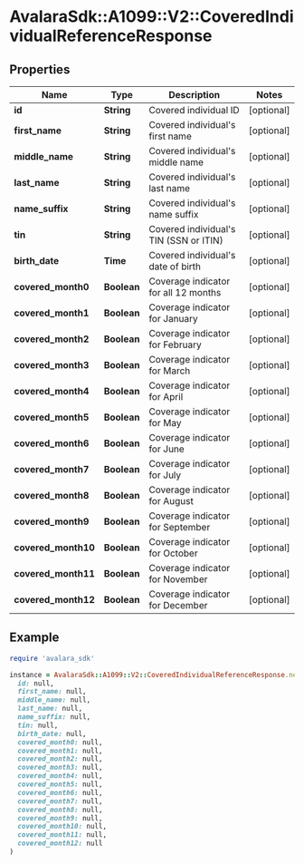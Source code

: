 # AvalaraSdk::A1099::V2::CoveredIndividualReferenceResponse

## Properties

| Name | Type | Description | Notes |
| ---- | ---- | ----------- | ----- |
| **id** | **String** | Covered individual ID | [optional] |
| **first_name** | **String** | Covered individual&#39;s first name | [optional] |
| **middle_name** | **String** | Covered individual&#39;s middle name | [optional] |
| **last_name** | **String** | Covered individual&#39;s last name | [optional] |
| **name_suffix** | **String** | Covered individual&#39;s name suffix | [optional] |
| **tin** | **String** | Covered individual&#39;s TIN (SSN or ITIN) | [optional] |
| **birth_date** | **Time** | Covered individual&#39;s date of birth | [optional] |
| **covered_month0** | **Boolean** | Coverage indicator for all 12 months | [optional] |
| **covered_month1** | **Boolean** | Coverage indicator for January | [optional] |
| **covered_month2** | **Boolean** | Coverage indicator for February | [optional] |
| **covered_month3** | **Boolean** | Coverage indicator for March | [optional] |
| **covered_month4** | **Boolean** | Coverage indicator for April | [optional] |
| **covered_month5** | **Boolean** | Coverage indicator for May | [optional] |
| **covered_month6** | **Boolean** | Coverage indicator for June | [optional] |
| **covered_month7** | **Boolean** | Coverage indicator for July | [optional] |
| **covered_month8** | **Boolean** | Coverage indicator for August | [optional] |
| **covered_month9** | **Boolean** | Coverage indicator for September | [optional] |
| **covered_month10** | **Boolean** | Coverage indicator for October | [optional] |
| **covered_month11** | **Boolean** | Coverage indicator for November | [optional] |
| **covered_month12** | **Boolean** | Coverage indicator for December | [optional] |

## Example

```ruby
require 'avalara_sdk'

instance = AvalaraSdk::A1099::V2::CoveredIndividualReferenceResponse.new(
  id: null,
  first_name: null,
  middle_name: null,
  last_name: null,
  name_suffix: null,
  tin: null,
  birth_date: null,
  covered_month0: null,
  covered_month1: null,
  covered_month2: null,
  covered_month3: null,
  covered_month4: null,
  covered_month5: null,
  covered_month6: null,
  covered_month7: null,
  covered_month8: null,
  covered_month9: null,
  covered_month10: null,
  covered_month11: null,
  covered_month12: null
)
```

